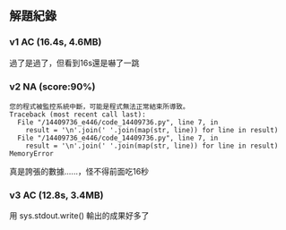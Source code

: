 ## 解題紀錄
### v1 AC (16.4s, 4.6MB)
過了是過了，但看到16s還是嚇了一跳

### v2 NA (score:90%)
```
您的程式被監控系統中斷，可能是程式無法正常結束所導致。
Traceback (most recent call last):
  File "/14409736_e446/code_14409736.py", line 7, in 
    result = '\n'.join(' '.join(map(str, line)) for line in result)
  File "/14409736_e446/code_14409736.py", line 7, in 
    result = '\n'.join(' '.join(map(str, line)) for line in result)
MemoryError
```
真是誇張的數據......，怪不得前面吃16秒

### v3 AC (12.8s, 3.4MB)
用 sys.stdout.write() 輸出的成果好多了